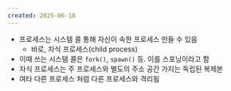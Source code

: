 ```yaml
---
created: 2025-06-18
---
```

- 프로세스는 시스템 콜 통해 자신이 속한 프로세스 만들 수 있음
	- 바로, 자식 프로세스(child process)
- 이때 쓰는 시스템 콜은 `fork()`, `spawn()` 등. 이를 스포닝이라고 함
- 자식 프로세스는 주 프로세스와 별도의 주소 공간 가지는 독립된 복제본
- 여타 다른 프로세스 처럼 다른 프로세스와 격리됨